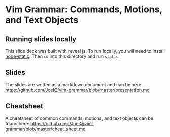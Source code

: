 # Vim Grammar: Commands, Motions, and Text Objects

## Running slides locally

This slide deck was built with reveal js. To run locally, you will need to
install [node-static](https://github.com/cloudhead/node-static). Then `cd` into
this directory and run `static`.


## Slides

The slides are written as a markdown document and can be here:
https://github.com/JoelQ/vim-grammar/blob/master/presentation.md

## Cheatsheet

A cheatsheet of common commands, motions, and text objects can be found here:
https://github.com/JoelQ/vim-grammar/blob/master/cheat_sheet.md
